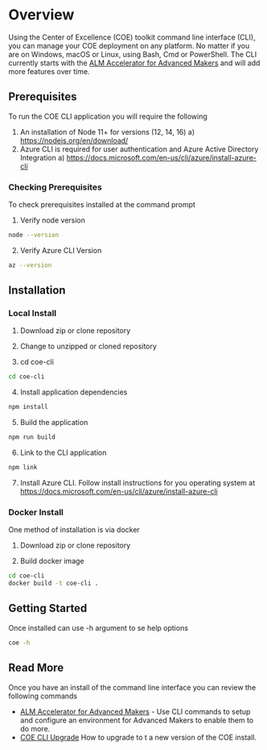 # Overview

Using the Center of Excellence (COE) toolkit command line interface (CLI), you can manage your COE deployment on any platform. No matter if you are on Windows, macOS or Linux, using Bash, Cmd or PowerShell. The CLI currently starts with the [ALM Accelerator for Advanced Makers](./aa4am/index.md) and will add more features over time.

## Prerequisites

To run the COE CLI application you will require the following

1. An installation of Node 11+ for versions (12, 14, 16)
   a) https://nodejs.org/en/download/
2. Azure CLI is required for user authentication and Azure Active Directory Integration
   a) https://docs.microsoft.com/en-us/cli/azure/install-azure-cli

### Checking Prerequisites

To check prerequisites installed at the command prompt

1. Verify node version

```bash
node --version
```

2. Verify Azure CLI Version

```bash
az --version
```

## Installation

### Local Install

1. Download zip or clone repository

2. Change to unzipped or cloned repository

3. cd coe-cli

```bash
cd coe-cli
```

4. Install application dependencies

```bash
npm install
```

5. Build the application

```bash
npm run build
```

6. Link to the CLI application

```bash
npm link
```

7. Install Azure CLI. Follow install instructions for you operating system at https://docs.microsoft.com/en-us/cli/azure/install-azure-cli

### Docker Install

One method of installation is via docker

1. Download zip or clone repository

1. Build docker image

```bash
cd coe-cli
docker build -t coe-cli . 
```

## Getting Started

Once installed can use -h argument to se help options

```bash
coe -h
```

## Read More

Once you have an install of the command line interface you can review the following commands

- [ALM Accelerator for Advanced Makers](./aa4am/index.md) - Use CLI commands to setup and configure an environment for Advanced Makers to enable them to do more.
- [COE CLI Upgrade](./upgrade.md) How to upgrade to t a new version of the COE install.